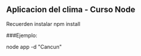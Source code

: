 ## Aplicacion del clima - Curso Node

Recuerden instalar npm install

###Ejemplo:

node app -d "Cancun"